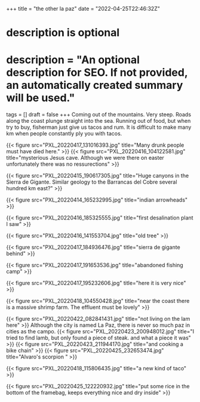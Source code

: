 +++
title = "the other la paz" 
date = "2022-04-25T22:46:32Z"

# 

# description is optional

# 

# description = "An optional description for SEO. If not provided, an automatically created summary will be used."

tags = []
draft = false
+++
Coming out of the mountains. Very steep. Roads along the coast plunge straight into the sea. 
Running out of food, but when try to buy, fisherman just give us tacos and rum. It is difficult to make many km when people constantly ply you with tacos.

{{< figure src="PXL_20220417_131016393.jpg" title="Many drunk people must have died here." >}}
{{< figure src="PXL_20220416_104122581.jpg" title="mysterious Jesus cave. Although we were there on easter unfortunately there was no ressurections" >}}

{{< figure src="PXL_20220415_190617305.jpg" title="Huge canyons in the Sierra de Gigante. Similar geology to the Barrancas del Cobre several hundred km east?" >}}

{{< figure src="PXL_20220414_165232995.jpg" title="indian arrowheads" >}}

{{< figure src="PXL_20220416_185325555.jpg" title="first desalination plant I saw" >}}

{{< figure src="PXL_20220416_141553704.jpg" title="old tree" >}}

{{< figure src="PXL_20220417_184936476.jpg" title="sierra de gigante behind" >}}



{{< figure src="PXL_20220417_191653536.jpg" title="abandoned fishing camp" >}}

{{< figure src="PXL_20220417_195232606.jpg" title="here it is very nice" >}}

{{< figure src="PXL_20220418_104550428.jpg" title="near the coast there is a massive shrimp farm. The effluent must be lovely" >}}

{{< figure src="PXL_20220422_082841431.jpg" title="not living on the lam here" >}}
Although the city is named La Paz, there is never so much paz in cities as  the campo. 
{{< figure src="PXL_20220423_200948012.jpg" title="I tried to find lamb, but only found a piece of steak. and what a piece it was" >}}
{{< figure src="PXL_20220423_211944170.jpg" title="and cooking a bike chain" >}}
{{< figure src="PXL_20220425_232653474.jpg" title="Alvaro's scorpion " >}}

{{< figure src="PXL_20220418_115806435.jpg" title="a new kind of taco" >}}

{{< figure src="PXL_20220425_122220932.jpg" title="put some rice in the bottom of the framebag, keeps everything nice and dry inside" >}}